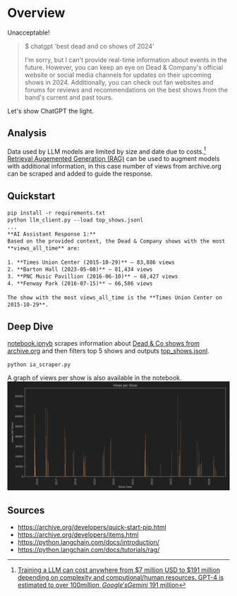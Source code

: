 # Overview
Unacceptable!

> $ chatgpt 'best dead and co shows of 2024'
> 
> I'm sorry, but I can't provide real-time information about events in the future. However, you can keep an eye on Dead & Company's official website or social media channels for updates on their upcoming shows in 2024. Additionally, you can check out fan websites and forums for reviews and recommendations on the best shows from the band's current and past tours.

Let's show ChatGPT the light.

## Analysis
Data used by LLM models are limited by size and date due to costs.[^1]
[Retrieval Augemented Generation (RAG)](https://python.langchain.com/docs/tutorials/rag/) can be used to augment models with additional information, in this case number of views from archive.org can be scraped and added to guide the response.

[^1]: [Training a LLM can cost anywhere from $7 million USD to $191 million depending on complexity and computional/human resources. GPT-4 is estimated to over $100 million, Google's Gemini ~$191 million](https://cybernews.com/tech/rising-cost-of-training-ai-/)

## Quickstart
```shell
pip install -r requirements.txt
python llm_client.py --load top_shows.jsonl
...
**AI Assistant Response 1:**
Based on the provided context, the Dead & Company shows with the most **views_all_time** are:

1. **Times Union Center (2015-10-29)** – 83,886 views
2. **Barton Hall (2023-05-08)** – 81,434 views
3. **PNC Music Pavillion (2016-06-10)** – 68,427 views
4. **Fenway Park (2016-07-15)** – 66,586 views

The show with the most views_all_time is the **Times Union Center on 2015-10-29**.

```

## Deep Dive
[notebook.ipnyb](notebook.ipynb) scrapes information about [Dead & Co shows from archive.org](https://archive.org/details/DeadAndCompany) and then filters top 5 shows and outputs [top_shows.jsonl](top_shows.jsonl).
```shell
python ia_scraper.py
```

A graph of views per show is also available in the notebook.
![Shows by views](shows_by_views.png)

## Sources
* https://archive.org/developers/quick-start-pip.html
* https://archive.org/developers/items.html
* https://python.langchain.com/docs/introduction/
* https://python.langchain.com/docs/tutorials/rag/
